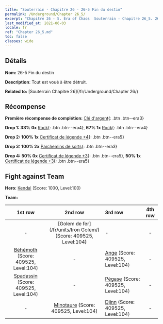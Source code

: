 ```yaml
---
title: "Souterrain - Chapitre 26 - 26-5 Fin du destin"
permalink: /Underground/Chapter 26_5/
excerpt: "Chapitre 26 - 5. Era of Chaos  Souterrain - Chapitre 26_5. 26-5 Fin du destin"
last_modified_at: 2021-06-03
locale: fr
ref: "Chapter 26_5.md"
toc: false
classes: wide
---
```


## Détails

 **Nom:** 26-5 Fin du destin

 **Description:** Tout est voué à être détruit.

 **Related to:** [Souterrain Chapitre 26](/fr/Underground/Chapter 26/)

## Récompense

 **Première récompense de complétion:** [Clé d'argent](/ItemsFR/con_693/){: .btn .btn--era3}

 **Drop 1:** **33% 0x** [Rock](/ItemsFR/unt_221/){: .btn .btn--era4}, **67% 1x** [Rock](/ItemsFR/unt_221/){: .btn .btn--era4}

 **Drop 2:** **100% 1x** [Certificat de légende +4](/ItemsFR/mat_95/){: .btn .btn--era5}

 **Drop 3:** **100% 2x** [Parchemins de sorts](/ItemsFR/con_694/){: .btn .btn--era3}

 **Drop 4:** **50% 0x** [Certificat de légende +3](/ItemsFR/mat_88/){: .btn .btn--era5}, **50% 1x** [Certificat de légende +3](/ItemsFR/mat_88/){: .btn .btn--era5}


## Fight against Team
 **Hero:** [Kendal](/fr/heroes/Kendal/) (Score: 1000, Level:100)

 **Team:**


  | 1st row | 2nd row | 3rd row | 4th row |
  |:----:|:----:|:----|:----:|
  | - | [Golem de fer](/fr/units/Iron Golem/) (Score: 409525, Level:104)  | - | - |
  | [Béhémoth](/fr/units/Behemoth/) (Score: 409525, Level:104)  | - | [Ange](/fr/units/Angel/) (Score: 409525, Level:104)  | - |
  | [Spadassin](/fr/units/Swordsman/) (Score: 409525, Level:104)  | - | [Pégase](/fr/units/Pegasus/) (Score: 409525, Level:104)  | - |
  | - | [Minotaure](/fr/units/Minotaur/) (Score: 409525, Level:104)  | [Djinn](/fr/units/Genie/) (Score: 409525, Level:104)  | - |


